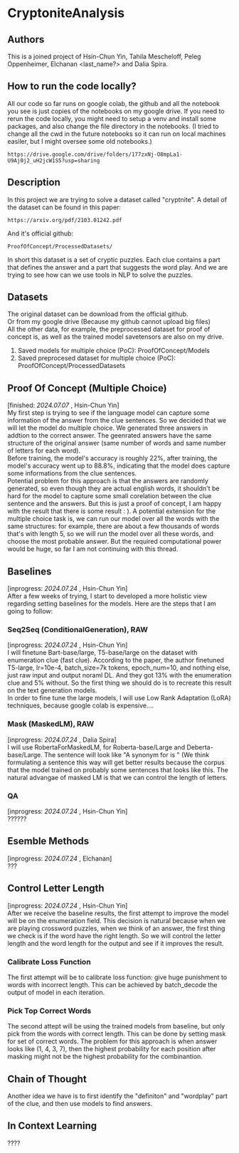 # CryptoniteAnalysis
## Authors
This is a joined project of Hsin-Chun Yin, Tahila Mescheloff, Peleg Oppenheimer, Elchanan <last_name?> and Dalia Spira. 

## How to run the code locally?
All our code so far runs on google colab, the github and all the notebook you see is just copies of the notebooks on my google drive. If you need to rerun the code locally, you might need to setup a venv and install some packages, and also change the file directory in the notebooks. (I tried to change all the cwd in the future notebooks so it can run on local machines easiler, but I might oversee some old notebooks.)

	https://drive.google.com/drive/folders/177zxNj-O8mpLa1-U9Aj0j2_uH2jcW1S5?usp=sharing
 
## Description
In this project we are trying to solve a dataset called "cryptnite". A detail of the dataset can be found in this paper: 

	https://arxiv.org/pdf/2103.01242.pdf
And it's official github: 

	ProofOfConcept/ProcessedDatasets/
In short this dataset is a set of cryptic puzzles. Each clue contains a part that defines the answer and a part that suggests the word play. And we are trying to see how can we use tools in NLP to solve the puzzles.  


## Datasets
The original dataset can be download from the official github.  
Or from my google drive (Because my github cannot upload big files)  
All the other data, for example, the preprocessed dataset for proof of concept is, as well as the trained model savetensors are also on my drive.  
1. Saved models for multiple choice (PoC): ProofOfConcept/Models  
2. Saved preprocesed dataset for multiple choice (PoC): ProofOfConcept/ProcessedDatasets

## Proof Of Concept (Multiple Choice)
[finished: *2024.07.07* , Hsin-Chun Yin]   
My first step is trying to see if the language model can capture some information of the answer from the clue sentences. So we decided that we will let the model do multiple choice. We generated three answers in addtion to the correct answer. The geenrated answers have the same structure of the original answer (same number of words and same number of letters for each word).  
Before training, the model's accuracy is roughly 22%, after training, the model's accuracy went up to 88.8%, indicating that the model does capture some informations from the clue sentences.  
Potential problem for this approach is that the answers are randomly generated, so even though they are actual english words, it shouldn't be hard for the model to capture some small corelation between the clue sentence and the answers. But this is just a proof of concept, I am happy with the result that there is some result : ). 
A potential extension for the multiple choice task is, we can run our model over all the words with the same structures: for example, there are about a few thousands of words that's with length 5, so we will run the model over all these words, and choose the most probable answer. But the required computational power would be huge, so far I am not continuing with this thread.   

## Baselines
[inprogress: *2024.07.24* , Hsin-Chun Yin]  
After a few weeks of trying, I start to developed a more holistic view regarding setting baselines for the models. Here are the steps that I am going to follow: 
### Seq2Seq (ConditionalGeneration), RAW
[inprogress: *2024.07.24* , Hsin-Chun Yin]  
I will finetune Bart-base/large, T5-base/large on the dataset with enumeration clue (fast clue). According to the paper, the author finetuned T5-large, lr=10e-4, batch_size=7k tokens, epoch_num=10, and nothing else, just raw input and output noraml DL. And they got 13% with the enumeration clue and 5% without. So the first thing we should do is to recreate this result on the text generation models.  
In order to fine tune the large models, I will use Low Rank Adaptation (LoRA) techniques, because google colab is expensive....

### Mask (MaskedLM), RAW
[inprogress: *2024.07.24* , Dalia Spira]  
I will use RobertaForMaskedLM, for Roberta-base/Large and Deberta-base/Large. The sentence will look like "A synonym for <mask> is <clue>" (We think formulating a sentence this way will get better results because the corpus that the model trained on probably some sentences that looks like this. The natural advangae of masked LM is that we can control the length of letters. 

### QA
[inprogress: *2024.07.24* , Hsin-Chun Yin]  
??????

## Esemble Methods
[inprogress: *2024.07.24* , Elchanan]  
???


## Control Letter Length
[inprogress: *2024.07.24* , Hsin-Chun Yin]   
After we receive the baseline results, the first attempt to improve the model will be on the enumeration field. This decision is natural because when we are playing crossword puzzles, when we think of an answer, the first thing we check is if the word have the right length. So we will control the letter length and the word length for the output and see if it improves the result. 
### Calibrate Loss Function
The first attempt will be to calibrate loss function: give huge punishment to words with incorrect length. This can be achieved by batch_decode the output of model in each iteration. 

### Pick Top Correct Words
The second attept will be using the trained models from baseline, but only pick from the words with correct length. This can be done by setting mask for set of correct words. The problem for this approach is when answer looks like (1, 4, 3, 7), then the highest probability for each position after masking might not be the highest probability for the combinantion. 

## Chain of Thought
Another idea we have is to first identify the "definiton" and "wordplay" part of the clue, and then use models to find answers. 

## In Context Learning
????





 
